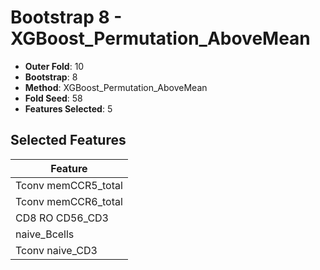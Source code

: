 # Bootstrap 8 - XGBoost_Permutation_AboveMean

- **Outer Fold**: 10
- **Bootstrap**: 8
- **Method**: XGBoost_Permutation_AboveMean
- **Fold Seed**: 58
- **Features Selected**: 5

## Selected Features

| Feature |
|---------|
| Tconv memCCR5_total |
| Tconv memCCR6_total |
| CD8 RO CD56_CD3 |
| naive_Bcells |
| Tconv naive_CD3 |
